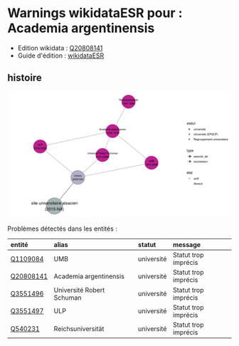 Warnings wikidataESR pour : Academia argentinensis
================

- Edition wikidata : [Q20808141](https://www.wikidata.org/wiki/Q20808141)
- Guide d'édition : [wikidataESR](https://github.com/cpesr/wikidataESR/)



## histoire 

![Graphique non généré](https://github.com/cpesr/wikidataESR/blob/master/plots/histoire/Q20808141-histoire.png) 



Problèmes détectés dans les entités :

|entité                                               |alias                     |statut     |message              |
|:----------------------------------------------------|:-------------------------|:----------|:--------------------|
|[Q1109084](https://www.wikidata.org/wiki/Q1109084)   |UMB                       |université |Statut trop imprécis |
|[Q20808141](https://www.wikidata.org/wiki/Q20808141) |Academia argentinensis    |université |Statut trop imprécis |
|[Q3551496](https://www.wikidata.org/wiki/Q3551496)   |Université Robert Schuman |université |Statut trop imprécis |
|[Q3551497](https://www.wikidata.org/wiki/Q3551497)   |ULP                       |université |Statut trop imprécis |
|[Q540231](https://www.wikidata.org/wiki/Q540231)     |Reichsuniversität         |université |Statut trop imprécis |

